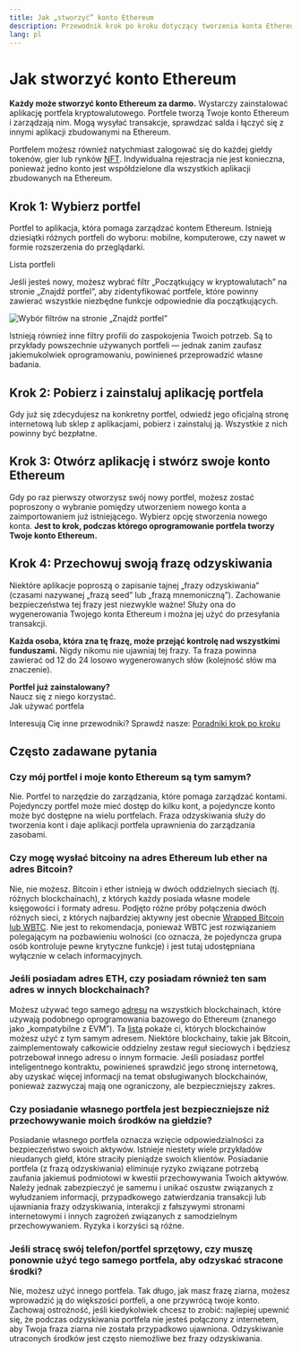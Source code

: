 ```yaml
---
title: Jak „stworzyć” konto Ethereum
description: Przewodnik krok po kroku dotyczący tworzenia konta Ethereum przy użyciu portfela.
lang: pl
---
```


# Jak stworzyć konto Ethereum

**Każdy może stworzyć konto Ethereum za darmo.** Wystarczy zainstalować aplikację portfela kryptowalutowego. Portfele tworzą Twoje konto Ethereum i zarządzają nim. Mogą wysyłać transakcje, sprawdzać salda i łączyć się z innymi aplikacji zbudowanymi na Ethereum.

Portfelem możesz również natychmiast zalogować się do każdej giełdy tokenów, gier lub rynków [NFT](/glossary/#nft). Indywidualna rejestracja nie jest konieczna, ponieważ jedno konto jest współdzielone dla wszystkich aplikacji zbudowanych na Ethereum.

## Krok 1: Wybierz portfel

Portfel to aplikacja, która pomaga zarządzać kontem Ethereum. Istnieją dziesiątki różnych portfeli do wyboru: mobilne, komputerowe, czy nawet w formie rozszerzenia do przeglądarki.


<ButtonLink href="/wallets/find-wallet/">
  Lista portfeli
</ButtonLink>

Jeśli jesteś nowy, możesz wybrać filtr „Początkujący w kryptowalutach” na stronie „Znajdź portfel”, aby zidentyfikować portfele, które powinny zawierać wszystkie niezbędne funkcje odpowiednie dla początkujących.

![Wybór filtrów na stronie „Znajdź portfel”](./wallet-box.png)

Istnieją również inne filtry profili do zaspokojenia Twoich potrzeb. Są to przykłady powszechnie używanych portfeli — jednak zanim zaufasz jakiemukolwiek oprogramowaniu, powinieneś przeprowadzić własne badania.

## Krok 2: Pobierz i zainstaluj aplikację portfela

Gdy już się zdecydujesz na konkretny portfel, odwiedź jego oficjalną stronę internetową lub sklep z aplikacjami, pobierz i zainstaluj ją. Wszystkie z nich powinny być bezpłatne.

## Krok 3: Otwórz aplikację i stwórz swoje konto Ethereum

Gdy po raz pierwszy otworzysz swój nowy portfel, możesz zostać poproszony o wybranie pomiędzy utworzeniem nowego konta a zaimportowaniem już istniejącego. Wybierz opcję stworzenia nowego konta. **Jest to krok, podczas którego oprogramowanie portfela tworzy Twoje konto Ethereum.**

## Krok 4: Przechowuj swoją frazę odzyskiwania

Niektóre aplikacje poproszą o zapisanie tajnej „frazy odzyskiwania” (czasami nazywanej „frazą seed” lub „frazą mnemoniczną”). Zachowanie bezpieczeństwa tej frazy jest niezwykle ważne! Służy ona do wygenerowania Twojego konta Ethereum i można jej użyć do przesyłania transakcji.

**Każda osoba, która zna tę frazę, może przejąć kontrolę nad wszystkimi funduszami.** Nigdy nikomu nie ujawniaj tej frazy. Ta fraza powinna zawierać od 12 do 24 losowo wygenerowanych słów (kolejność słów ma znaczenie).

<div>
<Alert variant="update">
<AlertEmoji text=":eyes:"/>
<AlertContent className="flex-row justify-between items-center">
  <div><b>Portfel już zainstalowany?</b><br/>Naucz się z niego korzystać.</div>
  <ButtonLink href="/guides/how-to-use-a-wallet">
    Jak używać portfela
  </ButtonLink>
 </AlertContent>
</Alert>
</div>

Interesują Cię inne przewodniki? Sprawdź nasze: [Poradniki krok po kroku](/guides/)

## Często zadawane pytania

### Czy mój portfel i moje konto Ethereum są tym samym?

Nie. Portfel to narzędzie do zarządzania, które pomaga zarządzać kontami. Pojedynczy portfel może mieć dostęp do kilku kont, a pojedyncze konto może być dostępne na wielu portfelach. Fraza odzyskiwania służy do tworzenia kont i daje aplikacji portfela uprawnienia do zarządzania zasobami.

### Czy mogę wysłać bitcoiny na adres Ethereum lub ether na adres Bitcoin?

Nie, nie możesz. Bitcoin i ether istnieją w dwóch oddzielnych sieciach (tj. różnych blockchainach), z których każdy posiada własne modele księgowości i formaty adresu. Podjęto różne próby połączenia dwóch różnych sieci, z których najbardziej aktywny jest obecnie [Wrapped Bitcoin lub WBTC](https://www.bitcoin.com/get-started/what-is-wbtc/). Nie jest to rekomendacja, ponieważ WBTC jest rozwiązaniem polegającym na pozbawieniu wolności (co oznacza, że pojedyncza grupa osób kontroluje pewne krytyczne funkcje) i jest tutaj udostępniana wyłącznie w celach informacyjnych.

### Jeśli posiadam adres ETH, czy posiadam również ten sam adres w innych blockchainach?

Możesz używać tego samego [adresu](/glossary/#address) na wszystkich blockchainach, które używają podobnego oprogramowania bazowego do Ethereum (znanego jako „kompatybilne z EVM”). Ta [lista](https://chainlist.org/) pokaże ci, których blockchainów możesz użyć z tym samym adresem. Niektóre blockchainy, takie jak Bitcoin, zaimplementowały całkowicie oddzielny zestaw reguł sieciowych i będziesz potrzebował innego adresu o innym formacie. Jeśli posiadasz portfel inteligentnego kontraktu, powinieneś sprawdzić jego stronę internetową, aby uzyskać więcej informacji na temat obsługiwanych blockchainów, ponieważ zazwyczaj mają one ograniczony, ale bezpieczniejszy zakres.

### Czy posiadanie własnego portfela jest bezpieczniejsze niż przechowywanie moich środków na giełdzie?

Posiadanie własnego portfela oznacza wzięcie odpowiedzialności za bezpieczeństwo swoich aktywów. Istnieje niestety wiele przykładów nieudanych giełd, które straciły pieniądze swoich klientów. Posiadanie portfela (z frazą odzyskiwania) eliminuje ryzyko związane potrzebą zaufania jakiemuś podmiotowi w kwestii przechowywania Twoich aktywów. Należy jednak zabezpieczyć je samemu i unikać oszustw związanych z wyłudzaniem informacji, przypadkowego zatwierdzania transakcji lub ujawniania frazy odzyskiwania, interakcji z fałszywymi stronami internetowymi i innych zagrożeń związanych z samodzielnym przechowywaniem. Ryzyka i korzyści są różne.

### Jeśli stracę swój telefon/portfel sprzętowy, czy muszę ponownie użyć tego samego portfela, aby odzyskać stracone środki?

Nie, możesz użyć innego portfela. Tak długo, jak masz frazę ziarna, możesz wprowadzić ją do większości portfeli, a one przywrócą twoje konto. Zachowaj ostrożność, jeśli kiedykolwiek chcesz to zrobić: najlepiej upewnić się, że podczas odzyskiwania portfela nie jesteś połączony z internetem, aby Twoja fraza ziarna nie została przypadkowo ujawniona. Odzyskiwanie utraconych środków jest często niemożliwe bez frazy odzyskiwania.
